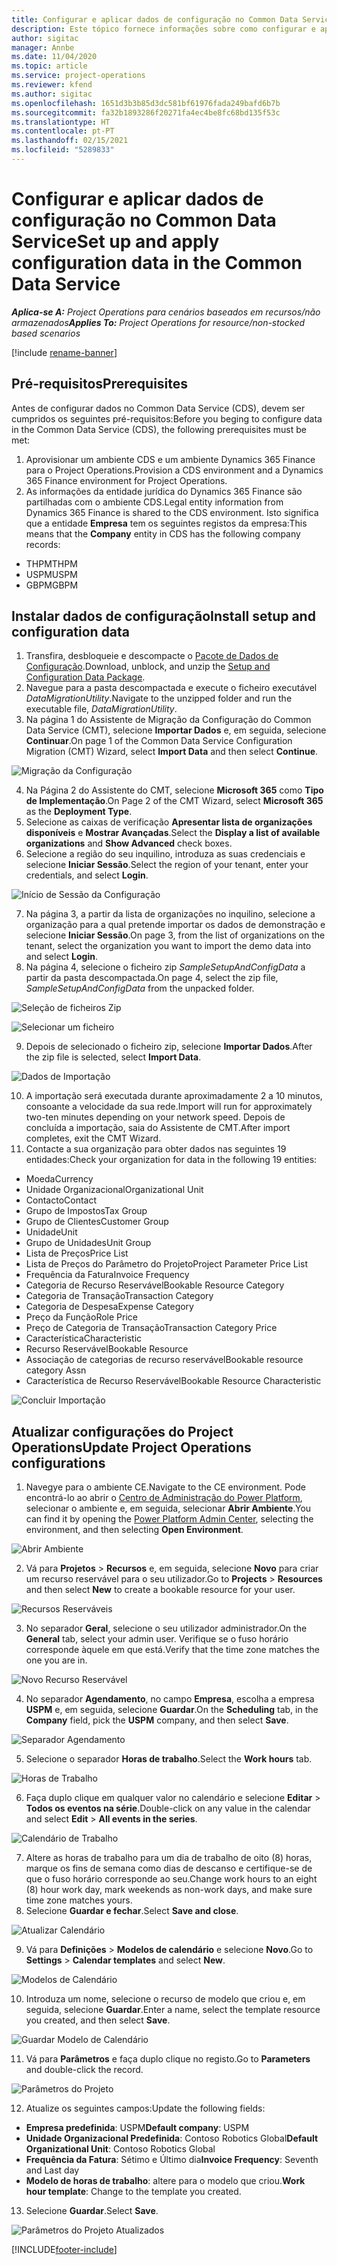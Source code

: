 ```yaml
---
title: Configurar e aplicar dados de configuração no Common Data Service
description: Este tópico fornece informações sobre como configurar e aplicar dados de configuração no Project Operations.
author: sigitac
manager: Annbe
ms.date: 11/04/2020
ms.topic: article
ms.service: project-operations
ms.reviewer: kfend
ms.author: sigitac
ms.openlocfilehash: 1651d3b3b85d3dc581bf61976fada249bafd6b7b
ms.sourcegitcommit: fa32b1893286f20271fa4ec4be8fc68bd135f53c
ms.translationtype: HT
ms.contentlocale: pt-PT
ms.lasthandoff: 02/15/2021
ms.locfileid: "5289833"
---
```

# <a name="set-up-and-apply-configuration-data-in-the-common-data-service"></a><span data-ttu-id="b1426-103">Configurar e aplicar dados de configuração no Common Data Service</span><span class="sxs-lookup"><span data-stu-id="b1426-103">Set up and apply configuration data in the Common Data Service</span></span> 

<span data-ttu-id="b1426-104">_**Aplica-se A:** Project Operations para cenários baseados em recursos/não armazenados_</span><span class="sxs-lookup"><span data-stu-id="b1426-104">_**Applies To:** Project Operations for resource/non-stocked based scenarios_</span></span>

[!include [rename-banner](~/includes/cc-data-platform-banner.md)]

## <a name="prerequisites"></a><span data-ttu-id="b1426-105">Pré-requisitos</span><span class="sxs-lookup"><span data-stu-id="b1426-105">Prerequisites</span></span>

<span data-ttu-id="b1426-106">Antes de configurar dados no Common Data Service (CDS), devem ser cumpridos os seguintes pré-requisitos:</span><span class="sxs-lookup"><span data-stu-id="b1426-106">Before you beging to configure data in the Common Data Service (CDS), the following prerequisites must be met:</span></span>

1.  <span data-ttu-id="b1426-107">Aprovisionar um ambiente CDS e um ambiente Dynamics 365 Finance para o Project Operations.</span><span class="sxs-lookup"><span data-stu-id="b1426-107">Provision a CDS environment and a Dynamics 365 Finance environment for Project Operations.</span></span>
2.  <span data-ttu-id="b1426-108">As informações da entidade jurídica do Dynamics 365 Finance são partilhadas com o ambiente CDS.</span><span class="sxs-lookup"><span data-stu-id="b1426-108">Legal entity information from Dynamics 365 Finance is shared to the CDS environment.</span></span> <span data-ttu-id="b1426-109">Isto significa que a entidade **Empresa** tem os seguintes registos da empresa:</span><span class="sxs-lookup"><span data-stu-id="b1426-109">This means that the **Company** entity in CDS has the following company records:</span></span>
  - <span data-ttu-id="b1426-110">THPM</span><span class="sxs-lookup"><span data-stu-id="b1426-110">THPM</span></span>
  - <span data-ttu-id="b1426-111">USPM</span><span class="sxs-lookup"><span data-stu-id="b1426-111">USPM</span></span>
  - <span data-ttu-id="b1426-112">GBPM</span><span class="sxs-lookup"><span data-stu-id="b1426-112">GBPM</span></span>

## <a name="install-setup-and-configuration-data"></a><span data-ttu-id="b1426-113">Instalar dados de configuração</span><span class="sxs-lookup"><span data-stu-id="b1426-113">Install setup and configuration data</span></span>

1. <span data-ttu-id="b1426-114">Transfira, desbloqueie e descompacte o [Pacote de Dados de Configuração](https://download.microsoft.com/download/1/3/4/1349369c-6209-42b7-b3b4-5be0e67cacd8/ProjOpsSampleSetupData-%20Integrated%20UR1.zip).</span><span class="sxs-lookup"><span data-stu-id="b1426-114">Download, unblock, and unzip the [Setup and Configuration Data Package](https://download.microsoft.com/download/1/3/4/1349369c-6209-42b7-b3b4-5be0e67cacd8/ProjOpsSampleSetupData-%20Integrated%20UR1.zip).</span></span>
2. <span data-ttu-id="b1426-115">Navegue para a pasta descompactada e execute o ficheiro executável *DataMigrationUtility*.</span><span class="sxs-lookup"><span data-stu-id="b1426-115">Navigate to the unzipped folder and run the executable file, *DataMigrationUtility*.</span></span>
3. <span data-ttu-id="b1426-116">Na página 1 do Assistente de Migração da Configuração do Common Data Service (CMT), selecione **Importar Dados** e, em seguida, selecione **Continuar**.</span><span class="sxs-lookup"><span data-stu-id="b1426-116">On page 1 of the Common Data Service Configuration Migration (CMT) Wizard, select **Import Data** and then select **Continue**.</span></span>

![Migração da Configuração](./media/1ConfigurationMigration.png)

4. <span data-ttu-id="b1426-118">Na Página 2 do Assistente do CMT, selecione **Microsoft 365** como **Tipo de Implementação**.</span><span class="sxs-lookup"><span data-stu-id="b1426-118">On Page 2 of the CMT Wizard, select **Microsoft 365** as the **Deployment Type**.</span></span>
5. <span data-ttu-id="b1426-119">Selecione as caixas de verificação **Apresentar lista de organizações disponíveis** e **Mostrar Avançadas**.</span><span class="sxs-lookup"><span data-stu-id="b1426-119">Select the **Display a list of available organizations** and **Show Advanced** check boxes.</span></span>
6. <span data-ttu-id="b1426-120">Selecione a região do seu inquilino, introduza as suas credenciais e selecione **Iniciar Sessão**.</span><span class="sxs-lookup"><span data-stu-id="b1426-120">Select the region of your tenant, enter your credentials, and select **Login**.</span></span>

![Início de Sessão da Configuração](./media/2ConfigurationSignin.png)

7. <span data-ttu-id="b1426-122">Na página 3, a partir da lista de organizações no inquilino, selecione a organização para a qual pretende importar os dados de demonstração e selecione **Iniciar Sessão**.</span><span class="sxs-lookup"><span data-stu-id="b1426-122">On page 3, from the list of organizations on the tenant, select the organization you want to import the demo data into and select **Login**.</span></span>
8. <span data-ttu-id="b1426-123">Na página 4, selecione o ficheiro zip *SampleSetupAndConfigData* a partir da pasta descompactada.</span><span class="sxs-lookup"><span data-stu-id="b1426-123">On page 4, select the zip file, *SampleSetupAndConfigData* from the unpacked folder.</span></span>

![Seleção de ficheiros Zip](./media/3ZipFile.png)

![Selecionar um ficheiro](./media/4SelectAFile.png)

9. <span data-ttu-id="b1426-126">Depois de selecionado o ficheiro zip, selecione **Importar Dados**.</span><span class="sxs-lookup"><span data-stu-id="b1426-126">After the zip file is selected, select **Import Data**.</span></span>

![Dados de Importação](./media/5ImportData.png)

10. <span data-ttu-id="b1426-128">A importação será executada durante aproximadamente 2 a 10 minutos, consoante a velocidade da sua rede.</span><span class="sxs-lookup"><span data-stu-id="b1426-128">Import will run for approximately two-ten minutes depending on your network speed.</span></span> <span data-ttu-id="b1426-129">Depois de concluída a importação, saia do Assistente de CMT.</span><span class="sxs-lookup"><span data-stu-id="b1426-129">After import completes, exit the CMT Wizard.</span></span> 
11. <span data-ttu-id="b1426-130">Contacte a sua organização para obter dados nas seguintes 19 entidades:</span><span class="sxs-lookup"><span data-stu-id="b1426-130">Check your organization for data in the following 19 entities:</span></span>

  - <span data-ttu-id="b1426-131">Moeda</span><span class="sxs-lookup"><span data-stu-id="b1426-131">Currency</span></span>
  - <span data-ttu-id="b1426-132">Unidade Organizacional</span><span class="sxs-lookup"><span data-stu-id="b1426-132">Organizational Unit</span></span>
  - <span data-ttu-id="b1426-133">Contacto</span><span class="sxs-lookup"><span data-stu-id="b1426-133">Contact</span></span>
  - <span data-ttu-id="b1426-134">Grupo de Impostos</span><span class="sxs-lookup"><span data-stu-id="b1426-134">Tax Group</span></span>
  - <span data-ttu-id="b1426-135">Grupo de Clientes</span><span class="sxs-lookup"><span data-stu-id="b1426-135">Customer Group</span></span>
  - <span data-ttu-id="b1426-136">Unidade</span><span class="sxs-lookup"><span data-stu-id="b1426-136">Unit</span></span>
  - <span data-ttu-id="b1426-137">Grupo de Unidades</span><span class="sxs-lookup"><span data-stu-id="b1426-137">Unit Group</span></span>
  - <span data-ttu-id="b1426-138">Lista de Preços</span><span class="sxs-lookup"><span data-stu-id="b1426-138">Price List</span></span>
  - <span data-ttu-id="b1426-139">Lista de Preços do Parâmetro do Projeto</span><span class="sxs-lookup"><span data-stu-id="b1426-139">Project Parameter Price List</span></span>
  - <span data-ttu-id="b1426-140">Frequência da Fatura</span><span class="sxs-lookup"><span data-stu-id="b1426-140">Invoice Frequency</span></span>
  - <span data-ttu-id="b1426-141">Categoria de Recurso Reservável</span><span class="sxs-lookup"><span data-stu-id="b1426-141">Bookable Resource Category</span></span>
  - <span data-ttu-id="b1426-142">Categoria de Transação</span><span class="sxs-lookup"><span data-stu-id="b1426-142">Transaction Category</span></span>
  - <span data-ttu-id="b1426-143">Categoria de Despesa</span><span class="sxs-lookup"><span data-stu-id="b1426-143">Expense Category</span></span>
  - <span data-ttu-id="b1426-144">Preço da Função</span><span class="sxs-lookup"><span data-stu-id="b1426-144">Role Price</span></span>
  - <span data-ttu-id="b1426-145">Preço de Categoria de Transação</span><span class="sxs-lookup"><span data-stu-id="b1426-145">Transaction Category Price</span></span>
  - <span data-ttu-id="b1426-146">Característica</span><span class="sxs-lookup"><span data-stu-id="b1426-146">Characteristic</span></span>
  - <span data-ttu-id="b1426-147">Recurso Reservável</span><span class="sxs-lookup"><span data-stu-id="b1426-147">Bookable Resource</span></span>
  - <span data-ttu-id="b1426-148">Associação de categorias de recurso reservável</span><span class="sxs-lookup"><span data-stu-id="b1426-148">Bookable resource category Assn</span></span>
  - <span data-ttu-id="b1426-149">Característica de Recurso Reservável</span><span class="sxs-lookup"><span data-stu-id="b1426-149">Bookable Resource Characteristic</span></span>

![Concluir Importação](./media/6CompleteImport.png)

## <a name="update-project-operations-configurations"></a><span data-ttu-id="b1426-151">Atualizar configurações do Project Operations</span><span class="sxs-lookup"><span data-stu-id="b1426-151">Update Project Operations configurations</span></span>

1. <span data-ttu-id="b1426-152">Navegye para o ambiente CE.</span><span class="sxs-lookup"><span data-stu-id="b1426-152">Navigate to the CE environment.</span></span> <span data-ttu-id="b1426-153">Pode encontrá-lo ao abrir o [Centro de Administração do Power Platform](https://admin.powerplatform.microsoft.com/environments), selecionar o ambiente e, em seguida, selecionar **Abrir Ambiente**.</span><span class="sxs-lookup"><span data-stu-id="b1426-153">You can find it by opening the [Power Platform Admin Center](https://admin.powerplatform.microsoft.com/environments), selecting the environment, and then selecting **Open Environment**.</span></span> 

![Abrir Ambiente](./media/7OpenEnvironment.png)

2. <span data-ttu-id="b1426-155">Vá para **Projetos** > **Recursos** e, em seguida, selecione **Novo** para criar um recurso reservável para o seu utilizador.</span><span class="sxs-lookup"><span data-stu-id="b1426-155">Go to **Projects** > **Resources** and then select **New** to create a bookable resource for your user.</span></span>

![Recursos Reserváveis](./media/8BookableResources.png)

3. <span data-ttu-id="b1426-157">No separador **Geral**, selecione o seu utilizador administrador.</span><span class="sxs-lookup"><span data-stu-id="b1426-157">On the **General** tab, select your admin user.</span></span> <span data-ttu-id="b1426-158">Verifique se o fuso horário corresponde àquele em que está.</span><span class="sxs-lookup"><span data-stu-id="b1426-158">Verify that the time zone matches the one you are in.</span></span> 

![Novo Recurso Reservável](./media/9NewBookableResource.png)

4. <span data-ttu-id="b1426-160">No separador **Agendamento**, no campo **Empresa**, escolha a empresa **USPM** e, em seguida, selecione **Guardar**.</span><span class="sxs-lookup"><span data-stu-id="b1426-160">On the **Scheduling** tab, in the **Company** field, pick the **USPM** company, and then select **Save**.</span></span> 

![Separador Agendamento](./media/10SchedulingTab.png)

5. <span data-ttu-id="b1426-162">Selecione o separador **Horas de trabalho**.</span><span class="sxs-lookup"><span data-stu-id="b1426-162">Select the **Work hours** tab.</span></span>  

![Horas de Trabalho](./media/11WorkHours.png)

6. <span data-ttu-id="b1426-164">Faça duplo clique em qualquer valor no calendário e selecione **Editar** > **Todos os eventos na série**.</span><span class="sxs-lookup"><span data-stu-id="b1426-164">Double-click on any value in the calendar and select **Edit** > **All events in the series**.</span></span> 

![Calendário de Trabalho](./media/12WorkCalendar.png)

7. <span data-ttu-id="b1426-166">Altere as horas de trabalho para um dia de trabalho de oito (8) horas, marque os fins de semana como dias de descanso e certifique-se de que o fuso horário corresponde ao seu.</span><span class="sxs-lookup"><span data-stu-id="b1426-166">Change work hours to an eight (8) hour work day, mark weekends as non-work days, and make sure time zone matches yours.</span></span> 
8. <span data-ttu-id="b1426-167">Selecione **Guardar e fechar**.</span><span class="sxs-lookup"><span data-stu-id="b1426-167">Select **Save and close**.</span></span>

![Atualizar Calendário](./media/13UpdateCalendar.png)

9. <span data-ttu-id="b1426-169">Vá para **Definições** > **Modelos de calendário** e selecione **Novo**.</span><span class="sxs-lookup"><span data-stu-id="b1426-169">Go to **Settings** > **Calendar templates** and select **New**.</span></span>
 
 ![Modelos de Calendário](./media/14CalendarTemplates.png)
 
 10. <span data-ttu-id="b1426-171">Introduza um nome, selecione o recurso de modelo que criou e, em seguida, selecione **Guardar**.</span><span class="sxs-lookup"><span data-stu-id="b1426-171">Enter a name, select the template resource you created, and then select **Save**.</span></span> 
 
 ![Guardar Modelo de Calendário](./media/15SaveCalendarTemplate.png)
 
 11. <span data-ttu-id="b1426-173">Vá para **Parâmetros** e faça duplo clique no registo.</span><span class="sxs-lookup"><span data-stu-id="b1426-173">Go to **Parameters** and double-click the record.</span></span> 
 
 ![Parâmetros do Projeto](./media/16ProjectParameters.png)
 
12. <span data-ttu-id="b1426-175">Atualize os seguintes campos:</span><span class="sxs-lookup"><span data-stu-id="b1426-175">Update the following fields:</span></span>

 - <span data-ttu-id="b1426-176">**Empresa predefinida**: USPM</span><span class="sxs-lookup"><span data-stu-id="b1426-176">**Default company**: USPM</span></span>
 - <span data-ttu-id="b1426-177">**Unidade Organizacional Predefinida**: Contoso Robotics Global</span><span class="sxs-lookup"><span data-stu-id="b1426-177">**Default Organizational Unit**: Contoso Robotics Global</span></span>
 - <span data-ttu-id="b1426-178">**Frequência da Fatura**: Sétimo e Último dia</span><span class="sxs-lookup"><span data-stu-id="b1426-178">**Invoice Frequency**: Seventh and Last day</span></span>
 - <span data-ttu-id="b1426-179">**Modelo de horas de trabalho**: altere para o modelo que criou.</span><span class="sxs-lookup"><span data-stu-id="b1426-179">**Work hour template**: Change to the template you created.</span></span>

13. <span data-ttu-id="b1426-180">Selecione **Guardar**.</span><span class="sxs-lookup"><span data-stu-id="b1426-180">Select **Save**.</span></span> 

![Parâmetros do Projeto Atualizados](./media/17UpdatedProjectParameters.png)


[!INCLUDE[footer-include](../includes/footer-banner.md)]